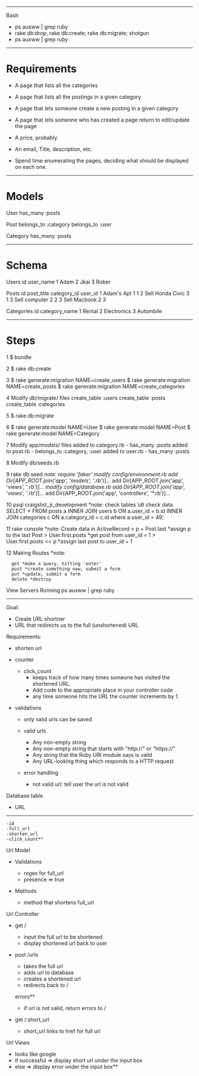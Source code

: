 ------------------------------------------------
Bash
- ps auxww | grep ruby
- rake db:drop; rake db:create; rake db:migrate; shotgun
- ps auxww | grep ruby
------------------------------------------------
# Requirements
- A page that lists all the categories
- A page that lists all the postings in a given category
- A page that lets someone create a new posting in a given category
- A page that lets someone who has created a page return to edit/update the page

- A price, probably. 
- An email, Title, description, etc.
- Spend time enumerating the pages, deciding what should be displayed on each one.
------------------------------------------------
# Models
User
  has_many :posts

Post
  belongs_to :category
  belongs_to :user

Category
  has_many :posts

------------------------------------------------
# Schema

Users
  id  user_name
  1   Adam
  2   Jkai
  3   Rober


Posts
  id  post_title        category_id  user_id
  1   Adam's Apt        1             1
  2   Sell Honda Civic  3             1
  3   Sell computer     2             2
  3   Sell Macbook      2             3


Categories
  id  category_name
  1   Rental 
  2   Electronics 
  3   Autombile 

------------------------------------------------
# Steps
  1 $ bundle
  
  2 $ rake db:create
  
  3 $ rake generate:migration NAME=create_users
    $ rake generate:migration NAME=create_posts
    $ rake generate:migration NAME=create_categories
  
  4 Modify db/migrate/ files
    create_table :users
    create_table :posts
    create_table :categories

  5 $ rake db:migrate
  
  6 $ rake generate:model NAME=User
    $ rake generate:model NAME=Post
    $ rake generate:model NAME=Category

  7 Modify app/models/ files
    added to category.rb - has_many :posts
    added to post.rb - belongs_to :category, :user
    added to user.rb - has_many :posts

  8 Modify db/seeds.rb

  9 rake db:seed
    *note: require 'faker'
            modify config/environment.rb
              add Dir[APP_ROOT.join('app', 'models', '*.rb')]...
              add Dir[APP_ROOT.join('app', 'views', '*.rb')]...
            modify config/database.rb
              add Dir[APP_ROOT.join('app', 'views', '*.rb')]...
              add Dir[APP_ROOT.join('app', 'controllers', '*.rb')]...

  10 psql craigslist_jr_development
     *note: check tables \dt
            check data
            SELECT * FROM posts a INNER JOIN users b ON a.user_id = b.id INNER JOIN categories c ON a.category_id = c.id where a.user_id = 49;

  11 rake console
     *note: Create data in ActiveRecord
     >  p = Post.last
        *assign p to the last Post
     >  User.first.posts
        *get post from user_id = 1
     >  User.first.posts << p
        *assign last post to user_id = 1

  12 Making Routes
      *note:



      get *make a query, hitting 'enter'
      post *create something new, submit a form
      put *update, submit a form
      delete *destroy

 View Servers Running
 ps auxww | grep ruby

------------------------------------------------

Goal:
- Create URL shortner
- URL that redirects us to the full (unshortened) URL


Requirements:
- shorten url

- counter
  * click_count
    - keeps track of how many times someone has visited the shortened URL. 
    - Add code to the appropriate place in your controller code
    -  any time someone hits the URL the counter increments by 1.

- validations
  * only valid urls can be saved

  * valid urls
    - Any non-empty string
    - Any non-empty string that starts with "http://" or "https://"
    - Any string that the Ruby URI module says is valid
    - Any URL-looking thing which responds to a HTTP request

  * error handling
    - not valid url: tell user the url is not valid


Database table 
  * URL
  ------
    -id
    -full_url
    -shorten_url
    -click_count**

Url Model
  * Validations
    - regex for full_url
    - presence => true

  * Methods
    - method that shortens full_url


Url Controller
  * get / 
    - input the full url to be shortened
    - display shortened url back to user

  * post /urls
    - takes the full url
    - adds url to database
    - creates a shortened url
    - redirects back to /

    errors**
    - if url is not valid, return errors to /

  * get /:short_url
    - short_url links to href for full url


Url Views
  * looks like google
  * if successful => display short url under the input box
  * else => display error under the input box**

